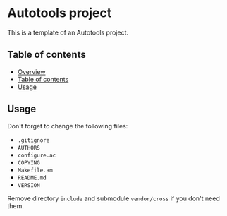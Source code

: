 Autotools project
=================

This is a template of an Autotools project.



Table of contents
-----------------

* [Overview](#autotools-project)
* [Table of contents](#table-of-contents)
* [Usage](#usage)



Usage
-----

Don't forget to change the following files:

* `.gitignore`
* `AUTHORS`
* `configure.ac`
* `COPYING`
* `Makefile.am`
* `README.md`
* `VERSION`

Remove directory `include` and submodule `vendor/cross` if you don't need them.
